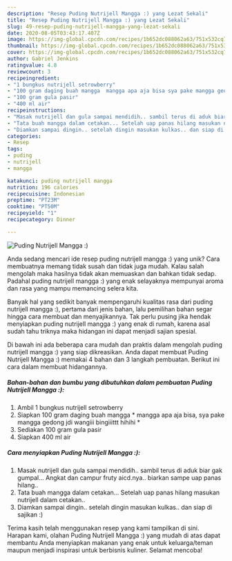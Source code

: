 ```yaml
---
description: "Resep Puding Nutrijell Mangga :) yang Lezat Sekali"
title: "Resep Puding Nutrijell Mangga :) yang Lezat Sekali"
slug: 49-resep-puding-nutrijell-mangga-yang-lezat-sekali
date: 2020-08-05T03:43:17.407Z
image: https://img-global.cpcdn.com/recipes/1b652dc088062a63/751x532cq70/puding-nutrijell-mangga-foto-resep-utama.jpg
thumbnail: https://img-global.cpcdn.com/recipes/1b652dc088062a63/751x532cq70/puding-nutrijell-mangga-foto-resep-utama.jpg
cover: https://img-global.cpcdn.com/recipes/1b652dc088062a63/751x532cq70/puding-nutrijell-mangga-foto-resep-utama.jpg
author: Gabriel Jenkins
ratingvalue: 4.8
reviewcount: 3
recipeingredient:
- "1 bungkus nutrijell setrowberry"
- "100 gram daging buah mangga  mangga apa aja bisa sya pake mangga gedong jdi wangiii bingiiittt hihihi "
- "100 gram gula pasir"
- "400 ml air"
recipeinstructions:
- "Masak nutrijell dan gula sampai mendidih.. sambil terus di aduk biar gak gumpal... Angkat dan campur fruty aicd.nya.. biarkan sampe uap panas hilang.."
- "Tata buah mangga dalam cetakan... Setelah uap panas hilang masukan nutrijell dalam cetakan.."
- "Diamkan sampai dingin.. setelah dingin masukan kulkas.. dan siap di sajikan :)"
categories:
- Resep
tags:
- puding
- nutrijell
- mangga

katakunci: puding nutrijell mangga 
nutrition: 196 calories
recipecuisine: Indonesian
preptime: "PT23M"
cooktime: "PT50M"
recipeyield: "1"
recipecategory: Dinner

---
```



![Puding Nutrijell Mangga :)](https://img-global.cpcdn.com/recipes/1b652dc088062a63/751x532cq70/puding-nutrijell-mangga-foto-resep-utama.jpg)

Anda sedang mencari ide resep puding nutrijell mangga :) yang unik? Cara membuatnya memang tidak susah dan tidak juga mudah. Kalau salah mengolah maka hasilnya tidak akan memuaskan dan bahkan tidak sedap. Padahal puding nutrijell mangga :) yang enak selayaknya mempunyai aroma dan rasa yang mampu memancing selera kita.



Banyak hal yang sedikit banyak mempengaruhi kualitas rasa dari puding nutrijell mangga :), pertama dari jenis bahan, lalu pemilihan bahan segar hingga cara membuat dan menyajikannya. Tak perlu pusing jika hendak menyiapkan puding nutrijell mangga :) yang enak di rumah, karena asal sudah tahu triknya maka hidangan ini dapat menjadi sajian spesial.


Di bawah ini ada beberapa cara mudah dan praktis dalam mengolah puding nutrijell mangga :) yang siap dikreasikan. Anda dapat membuat Puding Nutrijell Mangga :) memakai 4 bahan dan 3 langkah pembuatan. Berikut ini cara dalam membuat hidangannya.

<!--inarticleads1-->

##### Bahan-bahan dan bumbu yang dibutuhkan dalam pembuatan Puding Nutrijell Mangga :):

1. Ambil 1 bungkus nutrijell setrowberry
1. Siapkan 100 gram daging buah mangga * mangga apa aja bisa, sya pake mangga gedong jdi wangiii bingiiittt hihihi *
1. Sediakan 100 gram gula pasir
1. Siapkan 400 ml air




<!--inarticleads2-->

##### Cara menyiapkan Puding Nutrijell Mangga :):

1. Masak nutrijell dan gula sampai mendidih.. sambil terus di aduk biar gak gumpal... Angkat dan campur fruty aicd.nya.. biarkan sampe uap panas hilang..
1. Tata buah mangga dalam cetakan... Setelah uap panas hilang masukan nutrijell dalam cetakan..
1. Diamkan sampai dingin.. setelah dingin masukan kulkas.. dan siap di sajikan :)




Terima kasih telah menggunakan resep yang kami tampilkan di sini. Harapan kami, olahan Puding Nutrijell Mangga :) yang mudah di atas dapat membantu Anda menyiapkan makanan yang enak untuk keluarga/teman maupun menjadi inspirasi untuk berbisnis kuliner. Selamat mencoba!
